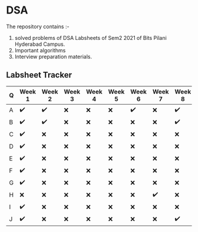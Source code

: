 #  DSA

The repository contains :-

1. solved problems of DSA Labsheets of Sem2 2021 of Bits Pilani Hyderabad Campus.
1. Important algorithms
1. Interview preparation materials.

## Labsheet Tracker 

|Q | Week 1           | Week 2           | Week 3 | Week 4 | Week 5 | Week 6 | Week 7 | Week 8 | Week 9 |
|--|------------------|------------------|--------|--------|--------|--------|--------|--------|--------|
|A |:heavy_check_mark:|:heavy_check_mark:|:x:|:x:|:x:|:heavy_check_mark:|:x:|:heavy_check_mark:|:heavy_check_mark:|
|B |:heavy_check_mark:|:heavy_check_mark:|:x:|:x:|:x:|:x:|:x:|:heavy_check_mark:|:heavy_check_mark:|
|C |:heavy_check_mark:|:x:|:x:|:x:|:x:|:x:|:x:|:x:|:x:|
|D |:heavy_check_mark:|:x:|:x:|:x:|:x:|:x:|:x:|:x:|:heavy_check_mark:|
|E |:heavy_check_mark:|:x:|:x:|:x:|:x:|:x:|:x:|:x:|:x:|
|F |:heavy_check_mark:|:x:|:x:|:x:|:x:|:x:|:x:|:x:|:x:|
|G |:heavy_check_mark:|:x:|:x:|:x:|:x:|:x:|:x:|:x:|:heavy_check_mark:|
|H |:x:               |:x:|:x:|:x:|:x:|:x:|:heavy_check_mark:|:x:|:x:|
|I |:heavy_check_mark:|:x:|:x:|:x:|:x:|:x:|:x:|:x:|:heavy_check_mark:|
|J |:heavy_check_mark:|:x:|:x:|:x:|:x:|:x:|:x:|:heavy_check_mark:|:x:|
